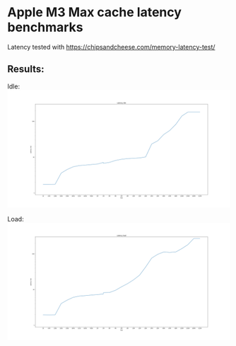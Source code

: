 # Apple M3 Max cache latency benchmarks

Latency tested with https://chipsandcheese.com/memory-latency-test/

## Results:
Idle:
![Latency graph when idle](idle.png)

Load: 
![Latency graph under load](load.png)